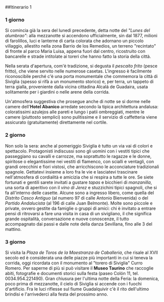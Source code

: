 ##Itinerario 1

### 1 giorno
Si comincia già la sera del lunedì precedente, detta notte del *"Lunes del alumbrao"*: alla mezzanotte si accendono ufficialmente, sin dal 1877, milioni di farolillos, luci e lanterne di carta colorata che adornano un piccolo villaggio, allestito nella zona Barrio de los Remedios, un terreno "recintato" di fronte al parco Maria Luisa, appena fuori dal centro, ricostruito con bancarelle e strade intitolate ai toreri che hanno fatto la storia della città. 

Nella serata d'apertura, com'è tradizione, si degusta il *pescaíto frito* (pesce fritto), che viene servito nelle numerose casetas. L'ingresso è facilmente riconoscibile perché c'è una porta monumentale che commemora la città di Siviglia (spesso si rifà a un monumento storico) e, per terra, un tappeto di terra gialla, proveniente dalla vicina cittadina Alcalá de Guadaira, usata solitamente per i giardini o nelle arene della corrida.

Un'atmosfera suggestiva che prosegue anche di notte se si dorme nelle camere dell'**Hotel Abanico** arredate secondo la tipica architettura andalusa: coloratissimi azulejos alle pareti e lungo i patii ombreggiati, mentre le camere (piuttosto semplici) sono pulitissime e il servizio di caffetteria viene assicurato (gratuitamente) direttamente nel cortile.


### 2 giorno
Non solo la sera: anche al pomeriggio Siviglia è tutto un via vai di colori e spettacolo. Protagonisti indiscussi sono gli uomini con i vestiti tipici che passeggiano su cavalli e carrozze, ma soprattutto le ragazze e le donne, spiritose o elegantissime nei vestiti di flamenco, con scialli e ventagli, con grandi orecchini e fiori vistosi, che arricchiscono le acconciature tradizionali spagnole. Gettatevi insieme a loro fra le vie e lasciatevi trascinare nell'atmosfera di cordialità e amicizia che si respira a tutte le ore. Se siete fortunati e gentili sarete invitati a gustare *tapas* e bicchieri di *manzanilla*, una sorta di aperitivo con il *vino di Jerez* e stuzzichini tipici spagnoli, che si fa all'interno delle casette. Alcune sono a ingresso libero, come quella del *Distrito Casco Antiguo* (al numero 97 di calle Antonio Bienvenida) o del *Partido Andalucista* (al 196 di calle Juan Belmonte). Molte sono piccole e private, ovvero gestite da famiglie o gruppi di amici: chi è invitato a entrare pensi di ritrovarsi a fare una visita in casa di un sivigliano, il che significa grande ospitalità, conversazione e nuove conoscenze, il tutto accompagnato dai passi e dalle note della danza Sevillana, fino alle 3 del mattino. 

### 3 giorno
Si visita la *Plaza de Toros de la Maestranza de Caballeria*, che risale al XVII secolo ed è considerata una delle piazze più importanti in cui si teneva la corrida, oggi ricordata con il monumento al "torero di Siviglia" Curro Romero. Per saperne di più si può visitare il **Museo Taurino** che raccoglie abiti, fotografie e documenti storici sulla festa (paseo Colón 11, tel. 0034.954.221490). Gran chiusura per l'ultima notte della Feria: la domenica, poco prima di mezzanotte, il cielo di Siviglia si accende con i fuochi d'artificio. Fra le luci riflesse sul fiume Guadalquivir c'è il rito dell'ultimo brindisi e l'arrivederci alla festa del prossimo anno.
